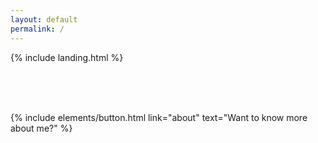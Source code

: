 ```yaml
---
layout: default
permalink: /
---
```


{% include landing.html %}

<br>
<br>
<br>

<p class="text-center">
{% include elements/button.html link="about" text="Want to know more about me?" %}
</p>
